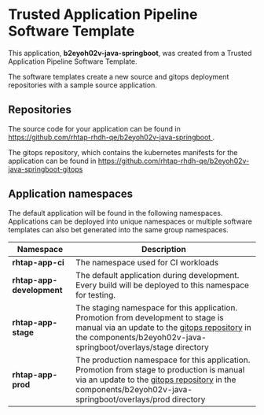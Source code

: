 # Trusted Application Pipeline Software Template

This application, **b2eyoh02v-java-springboot**, was created from a Trusted Application Pipeline Software Template.

The software templates create a new source and gitops deployment repositories with a sample source application. 

## Repositories

The source code for your application can be found in [https://github.com/rhtap-rhdh-qe/b2eyoh02v-java-springboot ](https://github.com/rhtap-rhdh-qe/b2eyoh02v-java-springboot ).
 
The gitops repository, which contains the kubernetes manifests for the application can be found in 
[https://github.com/rhtap-rhdh-qe/b2eyoh02v-java-springboot-gitops ](https://github.com/rhtap-rhdh-qe/b2eyoh02v-java-springboot-gitops ) 

## Application namespaces 

The default application will be found in the following namespaces. Applications can be deployed into unique namespaces or multiple software templates can also bet generated into the same group namespaces.  

|  Namespace   |  Description   |  
| -------- | -------- |
| **rhtap-app-ci** | The namespace used for CI workloads |
| **rhtap-app-development** | The default application during development. Every build will be deployed to this namespace for testing. |
| **rhtap-app-stage** | The staging namespace for this application. Promotion from development to stage is manual via an update to the [gitops repository](https://github.com/rhtap-rhdh-qe/b2eyoh02v-java-springboot-gitops ) in the components/b2eyoh02v-java-springboot/overlays/stage directory |
| **rhtap-app-prod** | The production namespace for this application. Promotion from stage to production is manual via an update to the [gitops repository](https://github.com/rhtap-rhdh-qe/b2eyoh02v-java-springboot-gitops ) in the components/b2eyoh02v-java-springboot/overlays/prod directory |